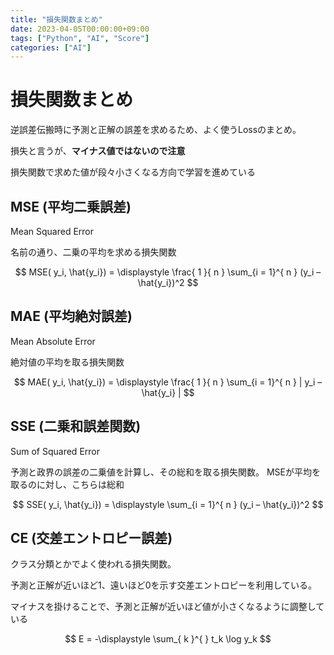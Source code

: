 ```yaml
---
title: "損失関数まとめ"
date: 2023-04-05T00:00:00+09:00
tags: ["Python", "AI", "Score"]
categories: ["AI"]
---
```

# 損失関数まとめ

逆誤差伝搬時に予測と正解の誤差を求めるため、よく使うLossのまとめ。

損失と言うが、**マイナス値ではないので注意**

損失関数で求めた値が段々小さくなる方向で学習を進めている

## MSE (平均二乗誤差)

Mean Squared Error

名前の通り、二乗の平均を求める損失関数

$$
MSE( y_i, \hat{y_i}) = \displaystyle \frac{ 1 }{ n } \sum_{i = 1}^{ n } (y_i – \hat{y_i})^2
$$

## MAE (平均絶対誤差)

Mean Absolute Error

絶対値の平均を取る損失関数

$$
MAE( y_i, \hat{y_i}) = \displaystyle \frac{ 1 }{ n } \sum_{i = 1}^{ n } | y_i – \hat{y_i} |
$$

## SSE (二乗和誤差関数)

Sum of Squared Error

予測と政界の誤差の二乗値を計算し、その総和を取る損失関数。
MSEが平均を取るのに対し、こちらは総和

$$
SSE( y_i, \hat{y_i}) = \displaystyle  \sum_{i = 1}^{ n } (y_i – \hat{y_i})^2
$$

## CE (交差エントロピー誤差)

クラス分類とかでよく使われる損失関数。

予測と正解が近いほど1、遠いほど0を示す交差エントロピーを利用している。

マイナスを掛けることで、予測と正解が近いほど値が小さくなるように調整している

$$
E = -\displaystyle \sum_{ k }^{  } t_k \log y_k
$$